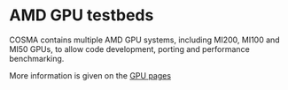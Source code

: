 # AMD GPU testbeds

COSMA contains multiple AMD GPU systems, including MI200, MI100 and MI50 GPUs, to allow code development, porting and performance benchmarking.

More information is given on the [GPU pages](gpu.md)
